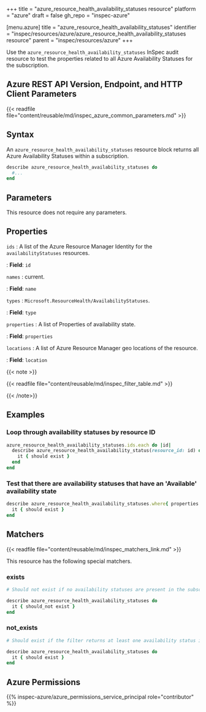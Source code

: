 +++
title = "azure_resource_health_availability_statuses resource"
platform = "azure"
draft = false
gh_repo = "inspec-azure"

[menu.azure]
title = "azure_resource_health_availability_statuses"
identifier = "inspec/resources/azure/azure_resource_health_availability_statuses resource"
parent = "inspec/resources/azure"
+++

Use the `azure_resource_health_availability_statuses` InSpec audit resource to test the properties related to all Azure Availability Statuses for the subscription.

## Azure REST API Version, Endpoint, and HTTP Client Parameters

{{< readfile file="content/reusable/md/inspec_azure_common_parameters.md" >}}

## Syntax

An `azure_resource_health_availability_statuses` resource block returns all Azure Availability Statuses within a subscription.

```ruby
describe azure_resource_health_availability_statuses do
  #...
end
```

## Parameters

This resource does not require any parameters.

## Properties

`ids`
: A list of the Azure Resource Manager Identity for the `availabilityStatuses` resources.

: **Field**: `id`

`names`
: current.

: **Field**: `name`

`types`
: `Microsoft.ResourceHealth/AvailabilityStatuses`.

: **Field**: `type`

`properties`
: A list of Properties of availability state.

: **Field**: `properties`

`locations`
: A list of Azure Resource Manager geo locations of the resource.

: **Field**: `location`

{{< note >}}

{{< readfile file="content/reusable/md/inspec_filter_table.md" >}}

{{< /note>}}

## Examples

### Loop through availability statuses by resource ID

```ruby
azure_resource_health_availability_statuses.ids.each do |id|
  describe azure_resource_health_availability_status(resource_id: id) do
    it { should exist }
  end
end
```

### Test that there are availability statuses that have an 'Available' availability state

```ruby
describe azure_resource_health_availability_statuses.where{ properties.select{|prop| prop.availabilityState == 'Available' } } do
  it { should exist }
end
```

## Matchers

{{< readfile file="content/reusable/md/inspec_matchers_link.md" >}}

This resource has the following special matchers.

### exists

```ruby
# Should not exist if no availability statuses are present in the subscription.

describe azure_resource_health_availability_statuses do
  it { should_not exist }
end
```

### not_exists

```ruby
# Should exist if the filter returns at least one availability status in the subscription.

describe azure_resource_health_availability_statuses do
  it { should exist }
end
```

## Azure Permissions

{{% inspec-azure/azure_permissions_service_principal role="contributor" %}}
